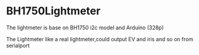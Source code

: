 # BH1750Lightmeter
The lightmeter is base on BH1750 i2c model and Arduino (328p)



The Lightmeter like a real lightmeter,could output EV and iris and so on from serialport


